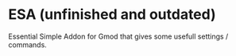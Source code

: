 # ESA (unfinished and outdated)
Essential Simple Addon for Gmod that gives some usefull settings / commands.

